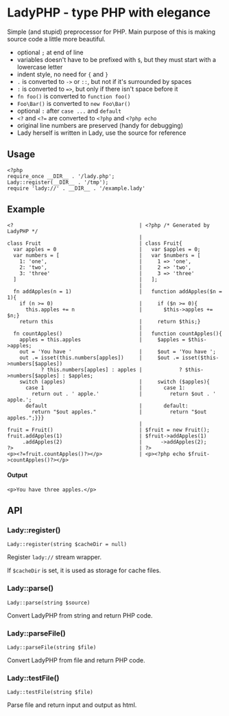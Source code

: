 
LadyPHP - type PHP with elegance
================================

Simple (and stupid) preprocessor for PHP. Main purpose of this is making source code a little more beautiful.

- optional `;` at end of line
- variables doesn't have to be prefixed with `$`, but they must start with a lowercase letter
- indent style, no need for `{` and `}`
- `.` is converted to `->` or `::`, but not if it's surrounded by spaces
- `:` is converted to `=>`, but only if there isn't space before it
- `fn foo()` is converted to `function foo()`
- `Foo\Bar()` is converted to `new Foo\Bar()`
- optional `:` after `case ...` and `default`
- `<?` and `<?=` are converted to `<?php` and `<?php echo`
- original line numbers are preserved (handy for debugging)
- Lady herself is written in Lady, use the source for reference

## Usage

    <?php
    require_once __DIR__ . '/lady.php';
    Lady::register(__DIR__ . '/tmp');
    require 'lady://' . __DIR__ . '/example.lady'

## Example

    <?                                         | <?php /* Generated by LadyPHP */
                                               |
    class Fruit                                | class Fruit{
      var apples = 0                           |   var $apples = 0;
      var numbers = [                          |   var $numbers = [
        1: 'one',                              |     1 => 'one',
        2: 'two',                              |     2 => 'two',
        3: 'three'                             |     3 => 'three'
      ]                                        |   ];
                                               |
      fn addApples(n = 1)                      |   function addApples($n = 1){
        if (n >= 0)                            |     if ($n >= 0){
          this.apples += n                     |       $this->apples += $n;}
        return this                            |     return $this;}
                                               |
      fn countApples()                         |   function countApples(){
        apples = this.apples                   |     $apples = $this->apples;
        out = 'You have '                      |     $out = 'You have ';
        out .= isset(this.numbers[apples])     |     $out .= isset($this->numbers[$apples])
               ? this.numbers[apples] : apples |            ? $this->numbers[$apples] : $apples;
        switch (apples)                        |     switch ($apples){
          case 1                               |       case 1:
            return out . ' apple.'             |         return $out . ' apple.';
          default                              |       default:
            return "$out apples."              |         return "$out apples.";}}}
                                               |
    fruit = Fruit()                            | $fruit = new Fruit();
    fruit.addApples(1)                         | $fruit->addApples(1)
         .addApples(2)                         |      ->addApples(2);
    ?>                                         | ?>
    <p><?=fruit.countApples()?></p>            | <p><?php echo $fruit->countApples()?></p>

#### Output

    <p>You have three apples.</p>

## API

### Lady::register()

    Lady::register(string $cacheDir = null)

Register `lady://` stream wrapper.

If `$cacheDir` is set, it is used as storage for cache files.

### Lady::parse()

    Lady::parse(string $source)

Convert LadyPHP from string and return PHP code.

### Lady::parseFile()

    Lady::parseFile(string $file)

Convert LadyPHP from file and return PHP code.

### Lady::testFile()

    Lady::testFile(string $file)

Parse file and return input and output as html.

